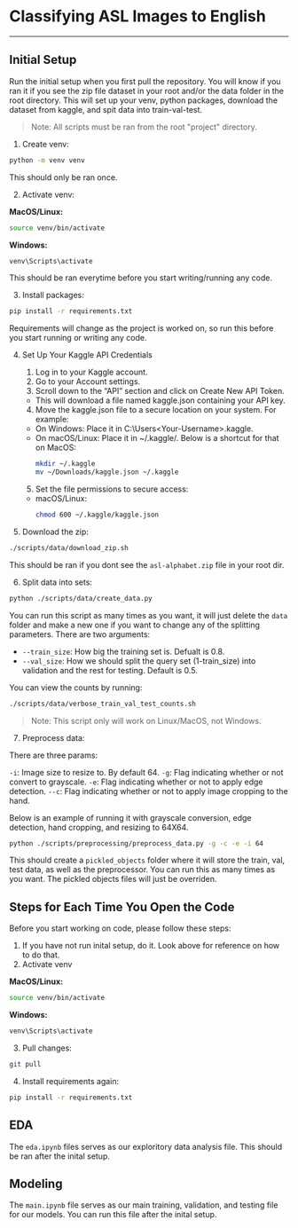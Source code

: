 
# Classifying ASL Images to English

---

## Initial Setup

Run the initial setup when you first pull the repository. You will know if you ran it if you see the zip file dataset in your root and/or the data folder in the root directory. This will set up your venv, python packages, download the dataset from kaggle, and spit data into train-val-test.

> Note: All scripts must be ran from the root "project" directory.

1. Create venv:

```zsh
python -m venv venv
```
This should only be ran once.

2. Activate venv:

**MacOS/Linux:**
```zsh
source venv/bin/activate
```

**Windows:**
```bash
venv\Scripts\activate
```

This should be ran everytime before you start writing/running any code.

3. Install packages:
```bash
pip install -r requirements.txt
```

Requirements will change as the project is worked on, so run this before you start running or writing any code.

4. Set Up Your Kaggle API Credentials

	1.	Log in to your Kaggle account.
	2.	Go to your Account settings.
	3.	Scroll down to the “API” section and click on Create New API Token.
	- This will download a file named kaggle.json containing your API key.
	4.	Move the kaggle.json file to a secure location on your system. For example:
	- On Windows: Place it in C:\Users\<Your-Username>\.kaggle\.
	- On macOS/Linux: Place it in ~/.kaggle/. Below is a shortcut for that on MacOS:
		```zsh
		mkdir ~/.kaggle
		mv ~/Downloads/kaggle.json ~/.kaggle
		``` 
	5.	Set the file permissions to secure access:
	- macOS/Linux:
		```zsh
		chmod 600 ~/.kaggle/kaggle.json
		```

5. Download the zip:

```bash
./scripts/data/download_zip.sh
```
This should be ran if you dont see the `asl-alphabet.zip` file in your root dir.

6. Split data into sets:

```zsh
python ./scripts/data/create_data.py
```
You can run this script as many times as you want, it will just delete the `data` folder and make a new one if you want to change any of the splitting parameters. There are two arguments:

* `--train_size`: How big the training set is. Defualt is 0.8.
* `--val_size`: How we should split the query set (1-train_size) into validation and the rest for testing. Default is 0.5.

You can view the counts by running:

```zsh
./scripts/data/verbose_train_val_test_counts.sh
```

> Note: This script only will work on Linux/MacOS, not Windows.

7. Preprocess data:

There are three params:

`-i`: Image size to resize to. By default 64.
`-g`: Flag indicating whether or not convert to grayscale.
`-e`: Flag indicating whether or not to apply edge detection.
`--c`: Flag indicating whether or not to apply image cropping to the hand.

Below is an example of running it with grayscale conversion, edge detection, hand cropping, and resizing to 64X64.

```bash
python ./scripts/preprocessing/preprocess_data.py -g -c -e -i 64
```
This should create a `pickled_objects` folder where it will store the train, val, test data, as well as the preprocessor. You can run this as many times as you want. The pickled objects files will just be overriden.

## Steps for Each Time You Open the Code

Before you start working on code, please follow these steps:

1. If you have not run inital setup, do it. Look above for reference on how to do that.
2. Activate venv

**MacOS/Linux:**

```zsh
source venv/bin/activate
```

**Windows:**

```bash
venv\Scripts\activate
```

3. Pull changes:

```bash
git pull
```

4. Install requirements again:
```bash
pip install -r requirements.txt
```

## EDA

The `eda.ipynb` files serves as our exploritory data analysis file. This should be ran after the inital setup.


## Modeling

The `main.ipynb` file serves as our main training, validation, and testing file for our models. You can run this file after the inital setup.